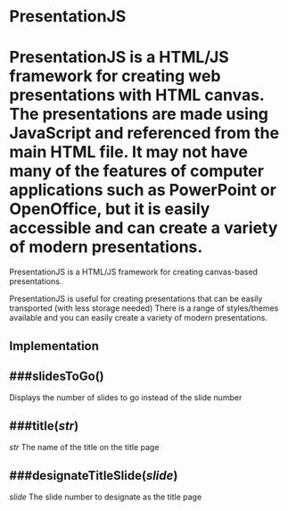 # PresentationJS

PresentationJS is a HTML/JS framework for creating web presentations with HTML canvas.
The presentations are made using JavaScript and referenced from the main HTML file.
It may not have many of the features of computer applications such as PowerPoint or OpenOffice,
but it is easily accessible and can create a variety of modern presentations.
=======
PresentationJS is a HTML/JS framework for creating canvas-based presentations.

PresentationJS is useful for creating presentations that can be easily transported (with less storage needed)
There is a range of styles/themes available and you can easily create a variety of modern presentations.

## Implementation

###slidesToGo()
---
Displays the number of slides to go instead of the slide number

###title(*str*)
---
*str* The name of the title on the title page

###designateTitleSlide(*slide*)
---
*slide* The slide number to designate as the title page

